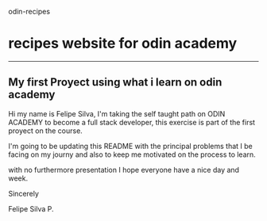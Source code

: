odin-recipes
# recipes website for odin academy
***
## My first Proyect using what i learn on odin academy

Hi my name is Felipe Silva, I'm taking the self taught path on ODIN ACADEMY to become a full stack developer, this exercise is part of the first proyect on the course.

I'm going to be updating this README with the principal problems that I be facing on my journy and also to keep me motivated on the process to learn.

with no furthermore presentation I hope everyone have a nice day and week.

Sincerely 

Felipe Silva P.
